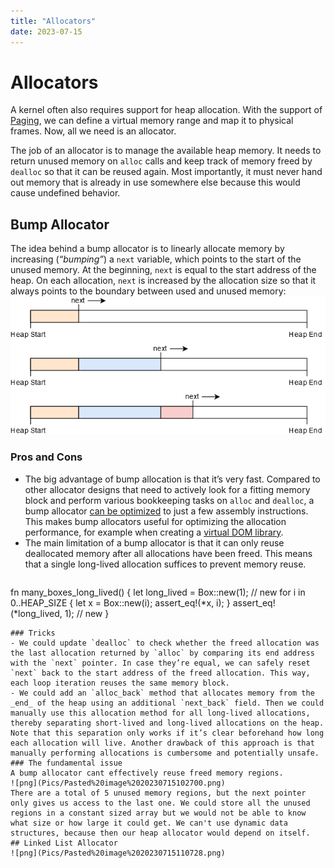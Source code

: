 ```yaml
---
title: "Allocators"
date: 2023-07-15
---
```

# Allocators
A kernel often also requires support for heap allocation. With the support of [Paging](Notes/Memory%20Organisation.md#Paging), we can define a virtual memory range and map it to physical frames. Now, all we need is an allocator.

The job of an allocator is to manage the available heap memory. It needs to return unused memory on `alloc` calls and keep track of memory freed by `dealloc` so that it can be reused again. Most importantly, it must never hand out memory that is already in use somewhere else because this would cause undefined behavior.
## Bump Allocator
The idea behind a bump allocator is to linearly allocate memory by increasing (_“bumping”_) a `next` variable, which points to the start of the unused memory. At the beginning, `next` is equal to the start address of the heap. On each allocation, `next` is increased by the allocation size so that it always points to the boundary between used and unused memory:
![](Pics/Pasted%20image%2020230715101712.png)
### Pros and Cons
- The big advantage of bump allocation is that it’s very fast. Compared to other allocator designs that need to actively look for a fitting memory block and perform various bookkeeping tasks on `alloc` and `dealloc`, a bump allocator [can be optimized](https://fitzgeraldnick.com/2019/11/01/always-bump-downwards.html) to just a few assembly instructions. This makes bump allocators useful for optimizing the allocation performance, for example when creating a [virtual DOM library](https://hacks.mozilla.org/2019/03/fast-bump-allocated-virtual-doms-with-rust-and-wasm/).
- The main limitation of a bump allocator is that it can only reuse deallocated memory after all allocations have been freed. This means that a single long-lived allocation suffices to prevent memory reuse.
  ```rust
fn many_boxes_long_lived() {
    let long_lived = Box::new(1); // new
    for i in 0..HEAP_SIZE {
        let x = Box::new(i);
        assert_eq!(*x, i);
    }
    assert_eq!(*long_lived, 1); // new
}
```
### Tricks
- We could update `dealloc` to check whether the freed allocation was the last allocation returned by `alloc` by comparing its end address with the `next` pointer. In case they’re equal, we can safely reset `next` back to the start address of the freed allocation. This way, each loop iteration reuses the same memory block.
- We could add an `alloc_back` method that allocates memory from the _end_ of the heap using an additional `next_back` field. Then we could manually use this allocation method for all long-lived allocations, thereby separating short-lived and long-lived allocations on the heap. Note that this separation only works if it’s clear beforehand how long each allocation will live. Another drawback of this approach is that manually performing allocations is cumbersome and potentially unsafe.
### The fundamental issue
A bump allocator cant effectively reuse freed memory regions. 
![png](Pics/Pasted%20image%2020230715102700.png)
There are a total of 5 unused memory regions, but the next pointer only gives us access to the last one. We could store all the unused regions in a constant sized array but we would not be able to know what size or how large it could get. We can't use dynamic data structures, because then our heap allocator would depend on itself.
## Linked List Allocator
![png](Pics/Pasted%20image%2020230715110728.png)


